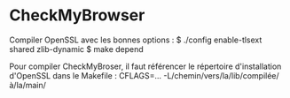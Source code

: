 CheckMyBrowser
==============

Compiler OpenSSL avec les bonnes options :
$ ./config enable-tlsext shared zlib-dynamic
$ make depend

Pour compiler CheckMyBroser, il faut référencer le répertoire d'installation d'OpenSSL dans le Makefile :
CFLAGS=... -L/chemin/vers/la/lib/compilée/à/la/main/

